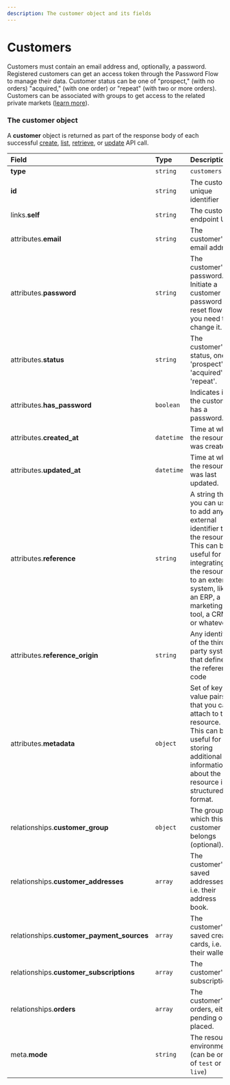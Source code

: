 ```yaml
---
description: The customer object and its fields
---
```


# Customers

Customers must contain an email address and, optionally, a password.
Registered customers can get an access token through the Password Flow to manage their data.
Customer status can be one of "prospect," (with no orders) "acquired," (with one order) or "repeat" (with two or more orders). Customers can be associated with groups to get access to the related private markets ([learn more](https://docs.commercelayer.io/api/resources/customer_groups)).


### The customer object

A **customer** object is returned as part of the response body of each successful
[create](https://docs.commercelayer.io/api/resources/customers/create_customer),
[list](https://docs.commercelayer.io/api/resources/customers/list_customers),
[retrieve](https://docs.commercelayer.io/api/resources/customers/retrieve_customer),
or [update](https://docs.commercelayer.io/api/resources/customers/update_customer) API call.

| Field | Type | Description |
| :--- | :--- | :--- |
| **type** | `string` | `customers` |
| **id** | `string` | The customer unique identifier |
| links.**self** | `string` | The customer endpoint URL |
| attributes.**email** | `string` | The customer's email address |
| attributes.**password** | `string` | The customer's password. Initiate a customer password reset flow if you need to change it. |
| attributes.**status** | `string` | The customer's status, one of 'prospect', 'acquired', or 'repeat'. |
| attributes.**has_password** | `boolean` | Indicates if the customer has a password. |
| attributes.**created_at** | `datetime` | Time at which the resource was created. |
| attributes.**updated_at** | `datetime` | Time at which the resource was last updated. |
| attributes.**reference** | `string` | A string that you can use to add any external identifier to the resource. This can be useful for integrating the resource to an external system, like an ERP, a marketing tool, a CRM, or whatever. |
| attributes.**reference_origin** | `string` | Any identifier of the third party system that defines the reference code |
| attributes.**metadata** | `object` | Set of key-value pairs that you can attach to the resource. This can be useful for storing additional information about the resource in a structured format. |
| relationships.**customer_group** | `object` | The group to which this customer belongs (optional). |
| relationships.**customer_addresses** | `array` | The customer's saved addresses, i.e. their address book. |
| relationships.**customer_payment_sources** | `array` | The customer's saved creadit cards, i.e. their wallet. |
| relationships.**customer_subscriptions** | `array` | The customer's subscriptions. |
| relationships.**orders** | `array` | The customer's orders, either pending or placed. |
| meta.**mode** | `string` | The resource environment \(can be one of `test` or `live`\) |

